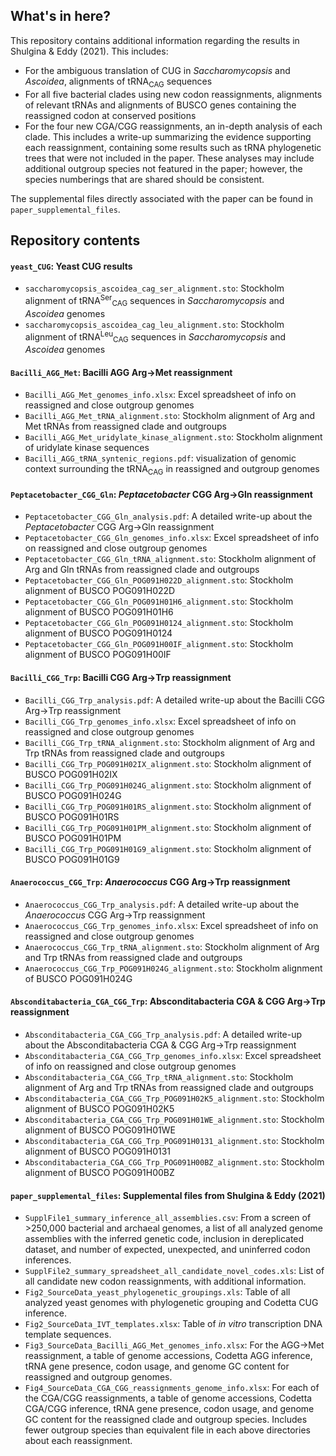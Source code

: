 ## What's in here?

This repository contains additional information regarding the results in Shulgina & Eddy (2021). This includes:

- For the ambiguous translation of CUG in _Saccharomycopsis_ and _Ascoidea_, alignments of tRNA<sub>CAG</sub> sequences
- For all five bacterial clades using new codon reassignments, alignments of relevant tRNAs and alignments of BUSCO genes containing the reassigned codon at conserved positions
- For the four new CGA/CGG reassignments, an in-depth analysis of each clade. This includes a write-up summarizing the evidence supporting each reassignment, containing some results such as tRNA phylogenetic trees that were not included in the paper. These analyses may include additional outgroup species not featured in the paper; however, the species numberings that are shared should be consistent. 

The supplemental files directly associated with the paper can be found in `paper_supplemental_files`.

## Repository contents

#### `yeast_CUG`: Yeast CUG results
- `saccharomycopsis_ascoidea_cag_ser_alignment.sto`: Stockholm alignment of tRNA<sup>Ser</sup><sub>CAG</sub> sequences in _Saccharomycopsis_ and _Ascoidea_ genomes
- `saccharomycopsis_ascoidea_cag_leu_alignment.sto`: Stockholm alignment of tRNA<sup>Leu</sup><sub>CAG</sub> sequences in _Saccharomycopsis_ and _Ascoidea_ genomes

#### `Bacilli_AGG_Met`: Bacilli AGG Arg&#8594;Met reassignment
- `Bacilli_AGG_Met_genomes_info.xlsx`: Excel spreadsheet of info on reassigned and close outgroup genomes
- `Bacilli_AGG_Met_tRNA_alignment.sto`: Stockholm alignment of Arg and Met tRNAs from reassigned clade and outgroups
- `Bacilli_AGG_Met_uridylate_kinase_alignment.sto`: Stockholm alignment of uridylate kinase sequences
- `Bacilli_AGG_tRNA_syntenic_regions.pdf`: visualization of genomic context surrounding the tRNA<sub>CAG</sub> in reassigned and outgroup genomes 

#### `Peptacetobacter_CGG_Gln`: _Peptacetobacter_ CGG Arg&#8594;Gln reassignment 
- `Peptacetobacter_CGG_Gln_analysis.pdf`: A detailed write-up about the _Peptacetobacter_ CGG Arg&#8594;Gln reassignment
- `Peptacetobacter_CGG_Gln_genomes_info.xlsx`: Excel spreadsheet of info on reassigned and close outgroup genomes
- `Peptacetobacter_CGG_Gln_tRNA_alignment.sto`: Stockholm alignment of Arg and Gln tRNAs from reassigned clade and outgroups
- `Peptacetobacter_CGG_Gln_POG091H022D_alignment.sto`: Stockholm alignment of BUSCO POG091H022D
- `Peptacetobacter_CGG_Gln_POG091H01H6_alignment.sto`: Stockholm alignment of BUSCO POG091H01H6
- `Peptacetobacter_CGG_Gln_POG091H0124_alignment.sto`: Stockholm alignment of BUSCO POG091H0124
- `Peptacetobacter_CGG_Gln_POG091H00IF_alignment.sto`: Stockholm alignment of BUSCO POG091H00IF


#### `Bacilli_CGG_Trp`: Bacilli CGG Arg&#8594;Trp reassignment  
- `Bacilli_CGG_Trp_analysis.pdf`: A detailed write-up about the Bacilli CGG Arg&#8594;Trp reassignment  
- `Bacilli_CGG_Trp_genomes_info.xlsx`: Excel spreadsheet of info on reassigned and close outgroup genomes
- `Bacilli_CGG_Trp_tRNA_alignment.sto`: Stockholm alignment of Arg and Trp tRNAs from reassigned clade and outgroups
- `Bacilli_CGG_Trp_POG091H02IX_alignment.sto`: Stockholm alignment of BUSCO POG091H02IX
- `Bacilli_CGG_Trp_POG091H024G_alignment.sto`: Stockholm alignment of BUSCO POG091H024G
- `Bacilli_CGG_Trp_POG091H01RS_alignment.sto`: Stockholm alignment of BUSCO POG091H01RS
- `Bacilli_CGG_Trp_POG091H01PM_alignment.sto`: Stockholm alignment of BUSCO POG091H01PM
- `Bacilli_CGG_Trp_POG091H01G9_alignment.sto`: Stockholm alignment of BUSCO POG091H01G9

#### `Anaerococcus_CGG_Trp`: _Anaerococcus_ CGG Arg&#8594;Trp reassignment 
- `Anaerococcus_CGG_Trp_analysis.pdf`: A detailed write-up about the _Anaerococcus_ CGG Arg&#8594;Trp reassignment 
- `Anaerococcus_CGG_Trp_genomes_info.xlsx`: Excel spreadsheet of info on reassigned and close outgroup genomes
- `Anaerococcus_CGG_Trp_tRNA_alignment.sto`: Stockholm alignment of Arg and Trp tRNAs from reassigned clade and outgroups
- `Anaerococcus_CGG_Trp_POG091H024G_alignment.sto`: Stockholm alignment of BUSCO POG091H024G

#### `Absconditabacteria_CGA_CGG_Trp`: Absconditabacteria CGA & CGG Arg&#8594;Trp reassignment 
- `Absconditabacteria_CGA_CGG_Trp_analysis.pdf`: A detailed write-up about the Absconditabacteria CGA & CGG Arg&#8594;Trp reassignment 
- `Absconditabacteria_CGA_CGG_Trp_genomes_info.xlsx`: Excel spreadsheet of info on reassigned and close outgroup genomes
- `Absconditabacteria_CGA_CGG_Trp_tRNA_alignment.sto`: Stockholm alignment of Arg and Trp tRNAs from reassigned clade and outgroups
- `Absconditabacteria_CGA_CGG_Trp_POG091H02K5_alignment.sto`: Stockholm alignment of BUSCO POG091H02K5
- `Absconditabacteria_CGA_CGG_Trp_POG091H01WE_alignment.sto`: Stockholm alignment of BUSCO POG091H01WE
- `Absconditabacteria_CGA_CGG_Trp_POG091H0131_alignment.sto`: Stockholm alignment of BUSCO POG091H0131
- `Absconditabacteria_CGA_CGG_Trp_POG091H00BZ_alignment.sto`: Stockholm alignment of BUSCO POG091H00BZ

#### `paper_supplemental_files`: Supplemental files from Shulgina & Eddy (2021)
- `SupplFile1_summary_inference_all_assemblies.csv`: From a screen of >250,000 bacterial and archaeal genomes, a list of all analyzed genome assemblies with the inferred genetic code, inclusion in dereplicated dataset, and number of expected, unexpected, and uninferred codon inferences.
- `SupplFile2_summary_spreadsheet_all_candidate_novel_codes.xls`: List of all candidate new codon reassignments, with additional information.
- `Fig2_SourceData_yeast_phylogenetic_groupings.xls`: Table of all analyzed yeast genomes with phylogenetic grouping and Codetta CUG inference.
- `Fig2_SourceData_IVT_templates.xlsx`: Table of _in vitro_ transcription DNA template sequences.
- `Fig3_SourceData_Bacilli_AGG_Met_genomes_info.xlsx`: For the AGG$\rightarrow$Met reassignment, a table of genome accessions, Codetta AGG inference, tRNA gene presence, codon usage, and genome GC content for reassigned and outgroup genomes.
- `Fig4_SourceData_CGA_CGG_reassignments_genome_info.xlsx`: For each of the CGA/CGG reassignments, a table of genome accessions, Codetta CGA/CGG inference, tRNA gene presence, codon usage, and genome GC content for the reassigned clade and outgroup species. Includes fewer outgroup species than equivalent file in each above directories about each reassignment.

